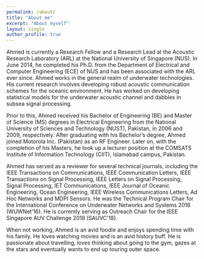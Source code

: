 ```yaml
---
permalink: /about/
title: "About me"
excerpt: "About myself"
layout: single
author_profile: true
---
```


Ahmed is currently a Research Fellow and a Research Lead at the Acoustic Research Laboratory (ARL) at the National University of Singapore (NUS). In June 2014, he completed his Ph.D. from the Department of Electrical and Computer Engineering (ECE) of NUS and has been associated with the ARL ever since. Ahmed works in the general realm of underwater technologies. His current research involves developing robust acoustic communication schemes for the oceanic environment. He has worked on developing statistical models for the underwater acoustic channel and dabbles in subsea signal processing. 

Prior to this, Ahmed received his Bachelor of Engineering (BE) and Master of Science (MS) degrees in Electrical Engineering from the National University of Sciences and Technology (NUST), Pakistan, in 2006 and 2009, respectively. After graduating with his Bachelor’s degree, Ahmed joined Motorola Inc. (Pakistan) as an RF Engineer. Later on, with the completion of his Masters, he took up a lecturer position at the COMSATS Institute of Information Technology (CIIT), Islamabad campus, Pakistan.

Ahmed has served as a reviewer for several technical journals, including the IEEE Transactions on Communications, IEEE Communication Letters, IEEE Transactions on Signal Processing, IEEE Letters on Signal Processing, Signal Processing, IET Communications, IEEE Journal of Oceanic Engineering, Ocean Engineering, IEEE Wireless Communications Letters, Ad Hoc Networks and MDPI Sensors. He was the Technical Program Chair for the International Conference on Underwater Networks and Systems 2016 (WUWNet’16). He is currently serving as Outreach Chair for the IEEE Singapore AUV Challenge 2018 (SAUVC'18).

When not working, Ahmed is an avid foodie and enjoys spending time with his family. He loves watching movies and is an avid history buff. He is passionate about travelling, loves thinking about going to the gym, gazes at the stars and eventually wants to end up touring outer space.

